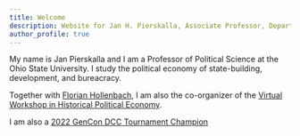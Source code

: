 ```yaml
---
title: Welcome
description: Website for Jan H. Pierskalla, Associate Professor, Department of Political Science, the Ohio State University
author_profile: true
---
```


My name is Jan Pierskalla and I am a Professor of Political Science at the Ohio State University. I study the political economy of state-building, development, and bureacracy.

Together with [Florian Hollenbach](http://fhollenbach.org/), I am also the co-organizer of the [Virtual Workshop in Historical Political Economy](http://historicalpe.org/).

I am also a [2022 GenCon DCC Tournament Champion](https://goodman-games.com/blog/2022/10/08/all-the-tournament-winners-2/)

